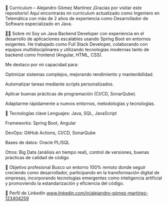 📄 Currículum – Alejandro Gómez Martínez
¡Gracias por visitar este repositorio! Aquí encontrarás mi currículum actualizado como Ingeniero en Telemática con más de 2 años de experiencia como Desarrollador de Software especializado en Java.

👨‍💻 Sobre mí
Soy un Java Backend Developer con experiencia en el desarrollo de aplicaciones escalables usando Spring Boot en entornos exigentes. He trabajado como Full Stack Developer, colaborando con equipos multidisciplinares y utilizando tecnologías modernas tanto de backend como frontend (Angular, HTML, CSS).

Me destaco por mi capacidad para:

Optimizar sistemas complejos, mejorando rendimiento y mantenibilidad.

Automatizar tareas mediante scripts personalizados.

Aplicar buenas prácticas de programación (CI/CD, SonarQube).

Adaptarme rápidamente a nuevos entornos, metodologías y tecnologías.

🧰 Tecnologías clave
Lenguajes: Java, SQL, JavaScript

Frameworks: Spring Boot, Angular

DevOps: GitHub Actions, CI/CD, SonarQube

Bases de datos: Oracle PL/SQL

Otros: Big Data (análisis en tiempo real), control de versiones, buenas prácticas de calidad de código

🎯 Objetivo profesional
Busco un entorno 100% remoto donde seguir creciendo como desarrollador, participando en la transformación digital de empresas, incorporando tecnologías emergentes como inteligencia artificial y promoviendo la estandarización y eficiencia del código.


🔗 Perfil de LinkedIn
www.linkedin.com/in/alejandro-gómez-martínez-123404259

